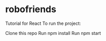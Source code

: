 # robofriends
Tutorial for React To run the project:

Clone this repo
Run npm install
Run npm start

